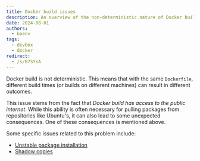 ```yaml
---
title: Docker build issues
description: An overview of the non-deterministic nature of Docker builds and related issues
date: 2024-08-01
authors:
  - baenv
tags:
  - devbox
  - docker
redirect:
  - /s/B7SYsA
---
```


Docker build is not deterministic. This means that with the same `Dockerfile`, different build times (or builds on different machines) can result in different outcomes.

This issue stems from the fact that _Docker build has access to the public internet_. While this ability is often necessary for pulling packages from repositories like Ubuntu's, it can also lead to some unexpected consequences. One of these consequences is mentioned above.

Some specific issues related to this problem include:

- [Unstable package installation](unstable-package-installation.md)
- [Shadow copies](shadow-copies.md)
